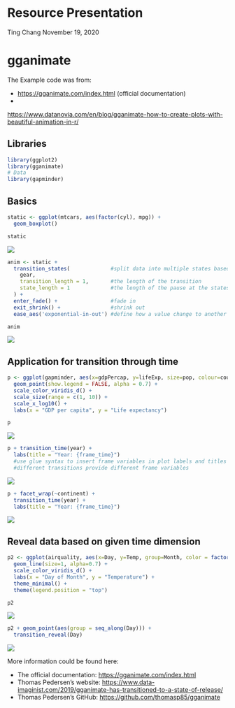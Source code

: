Resource Presentation
================
Ting Chang
November 19, 2020

# gganimate

The Example code was from:  
- <https://gganimate.com/index.html> (official documentation)  
-
<https://www.datanovia.com/en/blog/gganimate-how-to-create-plots-with-beautiful-animation-in-r/>

## Libraries

``` r
library(ggplot2)
library(gganimate)
# Data
library(gapminder)
```

## Basics

``` r
static <- ggplot(mtcars, aes(factor(cyl), mpg)) +
  geom_boxplot()

static  
```

![](resource_presentation_files/figure-gfm/static-box-1.png)<!-- -->

``` r
anim <- static +
  transition_states(             #split data into multiple states based on the levels in a given column
    gear,                       
    transition_length = 1,       #the length of the transition
    state_length = 1             #the length of the pause at the states
  ) +
  enter_fade() +                 #fade in
  exit_shrink() +                #shrink out
  ease_aes('exponential-in-out') #define how a value change to another during tweening

anim
```

![](resource_presentation_files/figure-gfm/anim-box-1.gif)<!-- -->

## Application for transition through time

``` r
p <- ggplot(gapminder, aes(x=gdpPercap, y=lifeExp, size=pop, colour=country)) +
  geom_point(show.legend = FALSE, alpha = 0.7) +
  scale_color_viridis_d() +
  scale_size(range = c(1, 10)) +
  scale_x_log10() +
  labs(x = "GDP per capita", y = "Life expectancy")

p
```

![](resource_presentation_files/figure-gfm/scatter-1.png)<!-- -->

``` r
p + transition_time(year) +
  labs(title = "Year: {frame_time}")
  #use glue syntax to insert frame variables in plot labels and titles
  #different transitions provide different frame variables
```

![](resource_presentation_files/figure-gfm/anim-scatter-1.gif)<!-- -->

``` r
p + facet_wrap(~continent) +
  transition_time(year) +
  labs(title = "Year: {frame_time}")
```

![](resource_presentation_files/figure-gfm/anim-facet-1.gif)<!-- -->

## Reveal data based on given time dimension

``` r
p2 <- ggplot(airquality, aes(x=Day, y=Temp, group=Month, color = factor(Month))) +
  geom_line(size=1, alpha=0.7) +
  scale_color_viridis_d() +
  labs(x = "Day of Month", y = "Temperature") +
  theme_minimal() +
  theme(legend.position = "top")

p2
```

![](resource_presentation_files/figure-gfm/line-1.png)<!-- -->

``` r
p2 + geom_point(aes(group = seq_along(Day))) +
  transition_reveal(Day)
```

![](resource_presentation_files/figure-gfm/reveal-line-1.gif)<!-- -->

More information could be found here:  
- The official documentation: <https://gganimate.com/index.html>  
- Thomas Pedersen’s website:
<https://www.data-imaginist.com/2019/gganimate-has-transitioned-to-a-state-of-release/>  
- Thomas Pedersen’s GitHub: <https://github.com/thomasp85/gganimate>
